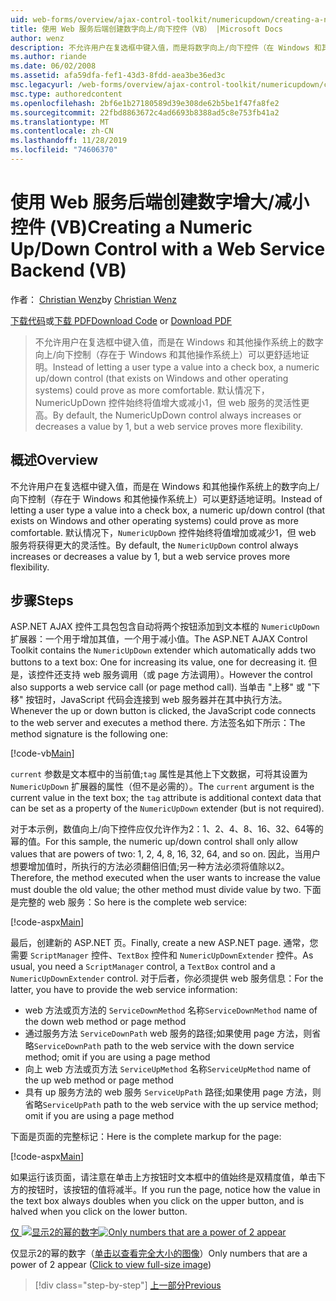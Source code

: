 ```yaml
---
uid: web-forms/overview/ajax-control-toolkit/numericupdown/creating-a-numeric-up-down-control-with-a-web-service-backend-vb
title: 使用 Web 服务后端创建数字向上/向下控件（VB） |Microsoft Docs
author: wenz
description: 不允许用户在复选框中键入值，而是将数字向上/向下控件（在 Windows 和其他操作系统上存在）视为更多的 c 。
ms.author: riande
ms.date: 06/02/2008
ms.assetid: afa59dfa-fef1-43d3-8fdd-aea3be36ed3c
msc.legacyurl: /web-forms/overview/ajax-control-toolkit/numericupdown/creating-a-numeric-up-down-control-with-a-web-service-backend-vb
msc.type: authoredcontent
ms.openlocfilehash: 2bf6e1b27180589d39e308de62b5be1f47fa8fe2
ms.sourcegitcommit: 22fbd8863672c4ad6693b8388ad5c8e753fb41a2
ms.translationtype: MT
ms.contentlocale: zh-CN
ms.lasthandoff: 11/28/2019
ms.locfileid: "74606370"
---
```

# <a name="creating-a-numeric-updown-control-with-a-web-service-backend-vb"></a><span data-ttu-id="142d7-103">使用 Web 服务后端创建数字增大/减小控件 (VB)</span><span class="sxs-lookup"><span data-stu-id="142d7-103">Creating a Numeric Up/Down Control with a Web Service Backend (VB)</span></span>

<span data-ttu-id="142d7-104">作者： [Christian Wenz](https://github.com/wenz)</span><span class="sxs-lookup"><span data-stu-id="142d7-104">by [Christian Wenz](https://github.com/wenz)</span></span>

<span data-ttu-id="142d7-105">[下载代码](https://download.microsoft.com/download/9/3/f/93f8daea-bebd-4821-833b-95205389c7d0/numericupdown1.vb.zip)或[下载 PDF](https://download.microsoft.com/download/2/d/c/2dc10e34-6983-41d4-9c08-f78f5387d32b/numericupdown1VB.pdf)</span><span class="sxs-lookup"><span data-stu-id="142d7-105">[Download Code](https://download.microsoft.com/download/9/3/f/93f8daea-bebd-4821-833b-95205389c7d0/numericupdown1.vb.zip) or [Download PDF](https://download.microsoft.com/download/2/d/c/2dc10e34-6983-41d4-9c08-f78f5387d32b/numericupdown1VB.pdf)</span></span>

> <span data-ttu-id="142d7-106">不允许用户在复选框中键入值，而是在 Windows 和其他操作系统上的数字向上/向下控制（存在于 Windows 和其他操作系统上）可以更舒适地证明。</span><span class="sxs-lookup"><span data-stu-id="142d7-106">Instead of letting a user type a value into a check box, a numeric up/down control (that exists on Windows and other operating systems) could prove as more comfortable.</span></span> <span data-ttu-id="142d7-107">默认情况下，NumericUpDown 控件始终将值增大或减小1，但 web 服务的灵活性更高。</span><span class="sxs-lookup"><span data-stu-id="142d7-107">By default, the NumericUpDown control always increases or decreases a value by 1, but a web service proves more flexibility.</span></span>

## <a name="overview"></a><span data-ttu-id="142d7-108">概述</span><span class="sxs-lookup"><span data-stu-id="142d7-108">Overview</span></span>

<span data-ttu-id="142d7-109">不允许用户在复选框中键入值，而是在 Windows 和其他操作系统上的数字向上/向下控制（存在于 Windows 和其他操作系统上）可以更舒适地证明。</span><span class="sxs-lookup"><span data-stu-id="142d7-109">Instead of letting a user type a value into a check box, a numeric up/down control (that exists on Windows and other operating systems) could prove as more comfortable.</span></span> <span data-ttu-id="142d7-110">默认情况下，`NumericUpDown` 控件始终将值增加或减少1，但 web 服务将获得更大的灵活性。</span><span class="sxs-lookup"><span data-stu-id="142d7-110">By default, the `NumericUpDown` control always increases or decreases a value by 1, but a web service proves more flexibility.</span></span>

## <a name="steps"></a><span data-ttu-id="142d7-111">步骤</span><span class="sxs-lookup"><span data-stu-id="142d7-111">Steps</span></span>

<span data-ttu-id="142d7-112">ASP.NET AJAX 控件工具包包含自动将两个按钮添加到文本框的 `NumericUpDown` 扩展器：一个用于增加其值，一个用于减小值。</span><span class="sxs-lookup"><span data-stu-id="142d7-112">The ASP.NET AJAX Control Toolkit contains the `NumericUpDown` extender which automatically adds two buttons to a text box: One for increasing its value, one for decreasing it.</span></span> <span data-ttu-id="142d7-113">但是，该控件还支持 web 服务调用（或 page 方法调用）。</span><span class="sxs-lookup"><span data-stu-id="142d7-113">However the control also supports a web service call (or page method call).</span></span> <span data-ttu-id="142d7-114">当单击 "上移" 或 "下移" 按钮时，JavaScript 代码会连接到 web 服务器并在其中执行方法。</span><span class="sxs-lookup"><span data-stu-id="142d7-114">Whenever the up or down button is clicked, the JavaScript code connects to the web server and executes a method there.</span></span> <span data-ttu-id="142d7-115">方法签名如下所示：</span><span class="sxs-lookup"><span data-stu-id="142d7-115">The method signature is the following one:</span></span>

[!code-vb[Main](creating-a-numeric-up-down-control-with-a-web-service-backend-vb/samples/sample1.vb)]

<span data-ttu-id="142d7-116">`current` 参数是文本框中的当前值;`tag` 属性是其他上下文数据，可将其设置为 `NumericUpDown` 扩展器的属性（但不是必需的）。</span><span class="sxs-lookup"><span data-stu-id="142d7-116">The `current` argument is the current value in the text box; the `tag` attribute is additional context data that can be set as a property of the `NumericUpDown` extender (but is not required).</span></span>

<span data-ttu-id="142d7-117">对于本示例，数值向上/向下控件应仅允许作为2：1、2、4、8、16、32、64等的幂的值。</span><span class="sxs-lookup"><span data-stu-id="142d7-117">For this sample, the numeric up/down control shall only allow values that are powers of two: 1, 2, 4, 8, 16, 32, 64, and so on.</span></span> <span data-ttu-id="142d7-118">因此，当用户想要增加值时，所执行的方法必须翻倍旧值;另一种方法必须将值除以2。</span><span class="sxs-lookup"><span data-stu-id="142d7-118">Therefore, the method executed when the user wants to increase the value must double the old value; the other method must divide value by two.</span></span> <span data-ttu-id="142d7-119">下面是完整的 web 服务：</span><span class="sxs-lookup"><span data-stu-id="142d7-119">So here is the complete web service:</span></span>

[!code-aspx[Main](creating-a-numeric-up-down-control-with-a-web-service-backend-vb/samples/sample2.aspx)]

<span data-ttu-id="142d7-120">最后，创建新的 ASP.NET 页。</span><span class="sxs-lookup"><span data-stu-id="142d7-120">Finally, create a new ASP.NET page.</span></span> <span data-ttu-id="142d7-121">通常，您需要 `ScriptManager` 控件、`TextBox` 控件和 `NumericUpDownExtender` 控件。</span><span class="sxs-lookup"><span data-stu-id="142d7-121">As usual, you need a `ScriptManager` control, a `TextBox` control and a `NumericUpDownExtender` control.</span></span> <span data-ttu-id="142d7-122">对于后者，你必须提供 web 服务信息：</span><span class="sxs-lookup"><span data-stu-id="142d7-122">For the latter, you have to provide the web service information:</span></span>

- <span data-ttu-id="142d7-123">web 方法或页方法的 `ServiceDownMethod` 名称</span><span class="sxs-lookup"><span data-stu-id="142d7-123">`ServiceDownMethod` name of the down web method or page method</span></span>
- <span data-ttu-id="142d7-124">通过服务方法 `ServiceDownPath` web 服务的路径;如果使用 page 方法，则省略</span><span class="sxs-lookup"><span data-stu-id="142d7-124">`ServiceDownPath` path to the web service with the down service method; omit if you are using a page method</span></span>
- <span data-ttu-id="142d7-125">向上 web 方法或页方法 `ServiceUpMethod` 名称</span><span class="sxs-lookup"><span data-stu-id="142d7-125">`ServiceUpMethod` name of the up web method or page method</span></span>
- <span data-ttu-id="142d7-126">具有 up 服务方法的 web 服务 `ServiceUpPath` 路径;如果使用 page 方法，则省略</span><span class="sxs-lookup"><span data-stu-id="142d7-126">`ServiceUpPath` path to the web service with the up service method; omit if you are using a page method</span></span>

<span data-ttu-id="142d7-127">下面是页面的完整标记：</span><span class="sxs-lookup"><span data-stu-id="142d7-127">Here is the complete markup for the page:</span></span>

[!code-aspx[Main](creating-a-numeric-up-down-control-with-a-web-service-backend-vb/samples/sample3.aspx)]

<span data-ttu-id="142d7-128">如果运行该页面，请注意在单击上方按钮时文本框中的值始终是双精度值，单击下方的按钮时，该按钮的值将减半。</span><span class="sxs-lookup"><span data-stu-id="142d7-128">If you run the page, notice how the value in the text box always doubles when you click on the upper button, and is halved when you click on the lower button.</span></span>

<span data-ttu-id="142d7-129">[仅 ![显示2的幂的数字](creating-a-numeric-up-down-control-with-a-web-service-backend-vb/_static/image2.png)](creating-a-numeric-up-down-control-with-a-web-service-backend-vb/_static/image1.png)</span><span class="sxs-lookup"><span data-stu-id="142d7-129">[![Only numbers that are a power of 2 appear](creating-a-numeric-up-down-control-with-a-web-service-backend-vb/_static/image2.png)](creating-a-numeric-up-down-control-with-a-web-service-backend-vb/_static/image1.png)</span></span>

<span data-ttu-id="142d7-130">仅显示2的幂的数字（[单击以查看完全大小的图像](creating-a-numeric-up-down-control-with-a-web-service-backend-vb/_static/image3.png)）</span><span class="sxs-lookup"><span data-stu-id="142d7-130">Only numbers that are a power of 2 appear ([Click to view full-size image](creating-a-numeric-up-down-control-with-a-web-service-backend-vb/_static/image3.png))</span></span>

> [!div class="step-by-step"]
> [<span data-ttu-id="142d7-131">上一部分</span><span class="sxs-lookup"><span data-stu-id="142d7-131">Previous</span></span>](creating-a-numeric-up-down-control-with-a-web-service-backend-cs.md)
